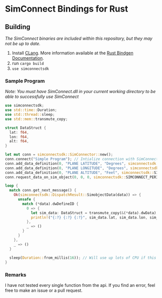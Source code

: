 # SimConnect Bindings for Rust
## Building
*The SimConnect binaries are included within this repository, but they may not be up to date.*

1. Install [CLang](https://clang.llvm.org/get_started.html). More information available at the [Rust Bindgen Documentation](https://rust-lang.github.io/rust-bindgen/requirements.html).
2. run `cargo build`
3. `use simconnectsdk`

### Sample Program
*Note: You must have SimConnect.dll in your current working directory to be able to successfully use SimConnect*
```rust
use simconnectsdk;
use std::time::Duration;
use std::thread::sleep;
use std::mem::transmute_copy;

struct DataStruct {
  lat: f64,
  lon: f64,
  alt: f64,
}

let mut conn = simconnectsdk::SimConnector::new();
conn.connect("Simple Program"); // Intialize connection with SimConnect
conn.add_data_definition(0, "PLANE LATITUDE", "Degrees", simconnectsdk::SIMCONNECT_DATATYPE_SIMCONNECT_DATATYPE_FLOAT64, u32::MAX); // Assign a sim variable to a client defined id
conn.add_data_definition(0, "PLANE LONGITUDE", "Degrees", simconnectsdk::SIMCONNECT_DATATYPE_SIMCONNECT_DATATYPE_FLOAT64, u32::MAX);
conn.add_data_definition(0, "PLANE ALTITUDE", "Feet", simconnectsdk::SIMCONNECT_DATATYPE_SIMCONNECT_DATATYPE_FLOAT64, u32::MAX); //define_id, units, data_type, datum_id
conn.request_data_on_sim_object(0, 0, 0, simconnectsdk::SIMCONNECT_PERIOD_SIMCONNECT_PERIOD_SIM_FRAME); //request_id, define_id, object_id (user), period - tells simconnect to send data for the defined id and on the user aircraft

loop {
  match conn.get_next_message() {
    Ok(simconnectsdk::DispatchResult::SimobjectData(data)) => {
      unsafe {
        match (*data).dwDefineID {
          0 => {
            let sim_data: DataStruct = transmute_copy(&(*data).dwData);
            println!("{:?} {:?} {:?}", sim_data.lat, sim_data.lon, sim_data.alt);
          },
          _ => ()
        }
      }
    },
    _ => ()
  }
  
  sleep(Duration::from_millis(16)); // Will use up lots of CPU if this is not included, as get_next_message() is non-blocking
}
```
### Remarks
I have not tested every single function from the api. If you find an error, feel free to make an issue or a pull request.
